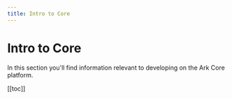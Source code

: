 ```yaml
---
title: Intro to Core
---
```

# Intro to Core
In this section you'll find information relevant to developing on the Ark Core platform.

[[toc]]